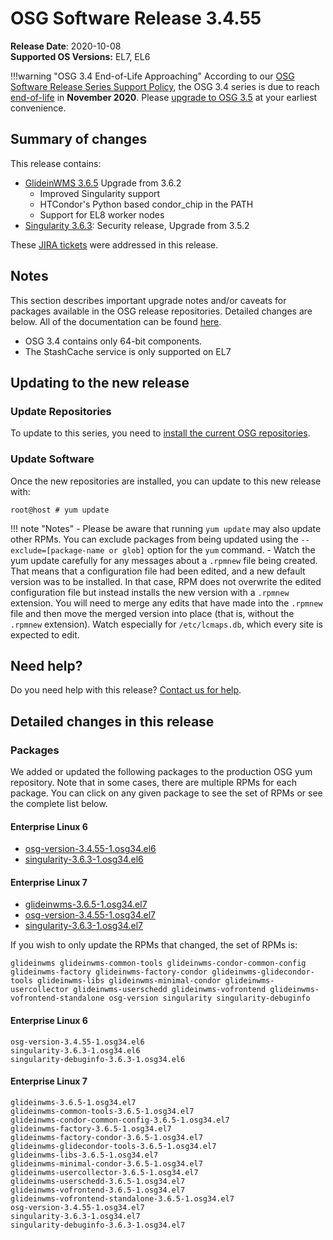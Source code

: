 OSG Software Release 3.4.55
===========================

**Release Date**: 2020-10-08    
**Supported OS Versions:** EL7, EL6

!!!warning "OSG 3.4 End-of-Life Approaching"
    According to our
    [OSG Software Release Series Support Policy](https://opensciencegrid.org/technology/policy/release-series/),
    the OSG 3.4 series is due to reach
    [end-of-life](https://opensciencegrid.org/technology/policy/release-series/#life-cycle-dates) in **November 2020**.
    Please [upgrade to OSG 3.5](https://opensciencegrid.org/docs/release/release_series/#updating-to-osg-35)
    at your earliest convenience.

Summary of changes
------------------

This release contains:

-   [GlideinWMS 3.6.5](https://glideinwms.fnal.gov/doc.v3_6_5/history.html) Upgrade from 3.6.2
    -   Improved Singularity support
    -   HTCondor's Python based condor\_chip in the PATH
    -   Support for EL8 worker nodes
-   [Singularity 3.6.3](https://github.com/sylabs/singularity/releases/tag/v3.6.3): Security release, Upgrade from 3.5.2

These [JIRA tickets](https://jira.opensciencegrid.org/issues/?jql=project%20%3D%20SOFTWARE%20AND%20fixVersion%20%3D%203.4.55%20ORDER%20BY%20priority%20DESC%2C%20key%20DESC) were addressed in this release.

Notes
-----

This section describes important upgrade notes and/or caveats for packages available in the OSG release repositories.
Detailed changes are below. All of the documentation can be found [here](../../index.md).

-   OSG 3.4 contains only 64-bit components.
-   The StashCache service is only supported on EL7

Updating to the new release
---------------------------

### Update Repositories

To update to this series, you need to [install the current OSG repositories](../../common/yum.md#install-the-osg-repositories).

### Update Software

Once the new repositories are installed, you can update to this new release with:

``` console
root@host # yum update
```

!!! note "Notes"
    -   Please be aware that running `yum update` may also update other RPMs. You can exclude packages from being updated using the `--exclude=[package-name or glob]` option for the `yum` command.
    -   Watch the yum update carefully for any messages about a `.rpmnew` file being created. That means that a configuration file had been edited, and a new default version was to be installed. In that case, RPM does not overwrite the edited configuration file but instead installs the new version with a `.rpmnew` extension. You will need to merge any edits that have made into the `.rpmnew` file and then move the merged version into place (that is, without the `.rpmnew` extension). Watch especially for `/etc/lcmaps.db`, which every site is expected to edit.

Need help?
----------

Do you need help with this release? [Contact us for help](../../common/help.md).

Detailed changes in this release
--------------------------------

### Packages

We added or updated the following packages to the production OSG yum repository. Note that in some cases, there are multiple RPMs for each package. You can click on any given package to see the set of RPMs or see the complete list below.

#### Enterprise Linux 6

-   [osg-version-3.4.55-1.osg34.el6](https://koji.chtc.wisc.edu/koji/search?match=glob&type=build&terms=osg-version-3.4.55-1.osg34.el6)
-   [singularity-3.6.3-1.osg34.el6](https://koji.chtc.wisc.edu/koji/search?match=glob&type=build&terms=singularity-3.6.3-1.osg34.el6)

#### Enterprise Linux 7

-   [glideinwms-3.6.5-1.osg34.el7](https://koji.chtc.wisc.edu/koji/search?match=glob&type=build&terms=glideinwms-3.6.5-1.osg34.el7)
-   [osg-version-3.4.55-1.osg34.el7](https://koji.chtc.wisc.edu/koji/search?match=glob&type=build&terms=osg-version-3.4.55-1.osg34.el7)
-   [singularity-3.6.3-1.osg34.el7](https://koji.chtc.wisc.edu/koji/search?match=glob&type=build&terms=singularity-3.6.3-1.osg34.el7)

If you wish to only update the RPMs that changed, the set of RPMs is:

    glideinwms glideinwms-common-tools glideinwms-condor-common-config glideinwms-factory glideinwms-factory-condor glideinwms-glidecondor-tools glideinwms-libs glideinwms-minimal-condor glideinwms-usercollector glideinwms-userschedd glideinwms-vofrontend glideinwms-vofrontend-standalone osg-version singularity singularity-debuginfo

#### Enterprise Linux 6

``` file
osg-version-3.4.55-1.osg34.el6
singularity-3.6.3-1.osg34.el6
singularity-debuginfo-3.6.3-1.osg34.el6
```

#### Enterprise Linux 7

``` file
glideinwms-3.6.5-1.osg34.el7
glideinwms-common-tools-3.6.5-1.osg34.el7
glideinwms-condor-common-config-3.6.5-1.osg34.el7
glideinwms-factory-3.6.5-1.osg34.el7
glideinwms-factory-condor-3.6.5-1.osg34.el7
glideinwms-glidecondor-tools-3.6.5-1.osg34.el7
glideinwms-libs-3.6.5-1.osg34.el7
glideinwms-minimal-condor-3.6.5-1.osg34.el7
glideinwms-usercollector-3.6.5-1.osg34.el7
glideinwms-userschedd-3.6.5-1.osg34.el7
glideinwms-vofrontend-3.6.5-1.osg34.el7
glideinwms-vofrontend-standalone-3.6.5-1.osg34.el7
osg-version-3.4.55-1.osg34.el7
singularity-3.6.3-1.osg34.el7
singularity-debuginfo-3.6.3-1.osg34.el7
```
